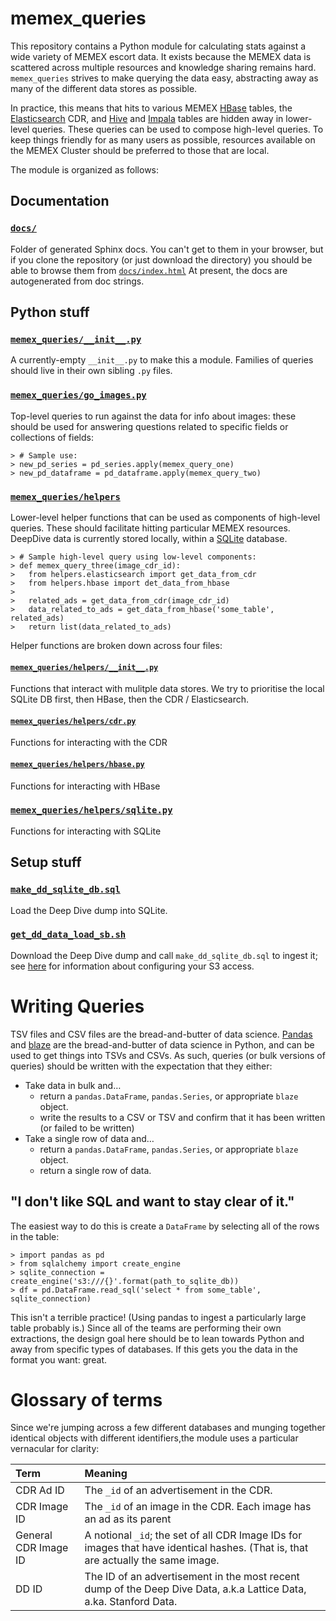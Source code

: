 # memex_queries

This repository contains a Python module for calculating stats against a wide variety of MEMEX escort data. It exists because the MEMEX data is scattered across multiple resources and knowledge sharing remains hard. `memex_queries` strives to make querying the data easy, abstracting away as many of the different data stores as possible.

In practice, this means that hits to various MEMEX [HBase](https://hbase.apache.org/) tables, the [Elasticsearch](https://www.elastic.co/products/elasticsearch) CDR, and [Hive](https://hive.apache.org/) and [Impala](http://impala.io/) tables are hidden away in lower-level queries. These queries can be used to compose high-level queries. To keep things friendly for as many users as possible, resources available on the MEMEX Cluster should be preferred to those that are local.

The module is organized as follows:

## Documentation
### [`docs/`](https://github.com/giantoak/memex_queries/tree/master/docs)
Folder of generated Sphinx docs. You can't get to them in your browser, but if you clone the repository (or just download the directory) you should be able to browse them from [`docs/index.html`](https://github.com/giantoak/memex_queries/blob/master/docs/index.html) At present, the docs are autogenerated from doc strings.

## Python stuff
### [`memex_queries/__init__.py`](https://github.com/giantoak/memex_queries/blob/master/memex_queries/__init__.py)
A currently-empty `__init__.py` to make this a module. Families of queries should live in their own sibling `.py` files.

### [`memex_queries/go_images.py`](https://github.com/giantoak/memex_queries/blob/master/memex_queries/go_images.py)
Top-level queries to run against the data for info about images: these should be used for answering questions related to specific fields or collections of fields:
```
> # Sample use:
> new_pd_series = pd_series.apply(memex_query_one)
> new_pd_dataframe = pd_dataframe.apply(memex_query_two)
```

### [`memex_queries/helpers`](https://github.com/giantoak/memex_queries/tree/master/memex_queries/helpers)
Lower-level helper functions that can be used as components of high-level queries. These should facilitate hitting particular MEMEX resources. DeepDive data is currently stored locally, within a [SQLite](https://www.sqlite.org) database.
```
> # Sample high-level query using low-level components:
> def memex_query_three(image_cdr_id):
>   from helpers.elasticsearch import get_data_from_cdr
>   from helpers.hbase import det_data_from_hbase
>
>   related_ads = get_data_from_cdr(image_cdr_id)
>   data_related_to_ads = get_data_from_hbase('some_table', related_ads)
>   return list(data_related_to_ads)
```

Helper functions are broken down across four files:

#### [`memex_queries/helpers/__init__.py`](https://github.com/giantoak/memex_queries/blob/master/memex_queries/helpers/__init__.py)
Functions that interact with mulitple data stores. We try to prioritise the local SQLite DB first, then HBase, then the CDR / Elasticsearch.

#### [`memex_queries/helpers/cdr.py`](https://github.com/giantoak/memex_queries/blob/master/memex_queries/helpers/cdr.py)
Functions for interacting with the CDR

#### [`memex_queries/helpers/hbase.py`](https://github.com/giantoak/memex_queries/blob/master/memex_queries/helpers/hbase.py)
Functions for interacting with HBase

### [`memex_queries/helpers/sqlite.py`](https://github.com/giantoak/memex_queries/blob/master/memex_queries/helpers/sqlite.py)
Functions for interacting with SQLite

## Setup stuff
### [`make_dd_sqlite_db.sql`](https://github.com/giantoak/memex_queries/blob/master/make_dd_sqlite_db.sql)
Load the Deep Dive dump into SQLite.
### [`get_dd_data_load_sb.sh`](https://github.com/giantoak/memex_queries/blob/master/get_dd_data_load_db.sh)
Download the Deep Dive dump and call `make_dd_sqlite_db.sql` to ingest it; see [here](https://memexproxy.com/wiki/display/MPM/How+To+Get+Stanford+Memex+S3+Data) for information about configuring your S3 access.


# Writing Queries
TSV files and CSV files are the bread-and-butter of data science.
[Pandas](http://pandas.pydata.org/) and [blaze](http://blaze.pydata.org/) are the bread-and-butter of data science in
Python, and can be used to get things into TSVs and CSVs. As such, queries (or bulk versions of queries) should be written with the expectation that they either:
* Take data in bulk and…
  * return a `pandas.DataFrame`, `pandas.Series`, or appropriate `blaze` object.
  * write the results to a CSV or TSV and confirm that it has been written (or failed to be written)
* Take a single row of data and…
  * return a `pandas.DataFrame`, `pandas.Series`, or appropriate `blaze` object.
  * return a single row of data.


## "I don't like SQL and want to stay clear of it."
The easiest way to do this is create a `DataFrame` by selecting all of the rows in the table:
  ```
  > import pandas as pd
  > from sqlalchemy import create_engine
  > sqlite_connection = create_engine('s3:///{}'.format(path_to_sqlite_db))
  > df = pd.DataFrame.read_sql('select * from some_table', sqlite_connection)
  ```

This isn't a terrible practice! (Using pandas to ingest a particularly large table probably is.) Since all of the teams are performing their own extractions, the design goal here should be to lean towards Python and away from specific types of databases. If this gets you the data in the format you want: great.

# Glossary of terms
Since we're jumping across a few different databases and munging together identical objects with different identifiers,the module uses a particular vernacular for clarity:

Term | Meaning
:--- |:---
CDR Ad ID | The `_id` of an advertisement in the CDR.
CDR Image ID | The `_id` of an image in the CDR. Each image has an ad as its parent
General CDR Image ID | A notional `_id`; the set of all CDR Image IDs for images that have identical hashes. (That is, that are actually the same image.
DD ID | The ID of an advertisement in the most recent dump of the Deep Dive Data, a.k.a Lattice Data, a.ka. Stanford Data.
